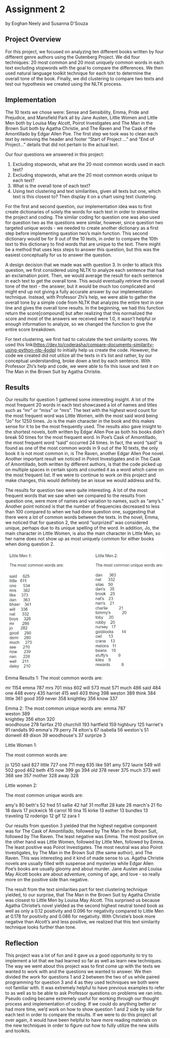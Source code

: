 # Assignment 2
by Eoghan Neely and Susanna D'Souza

## Project Overview
For this project, we focused on analyzing ten different books written by four different genre authors using the Gutenberg Project. We did four techniques: 20 most common and 20 most uniquely common words in each text excluding stopwords with the goal to compare the differences. We then used natural language toolkit technique for each text to determine the overall tone of the book. Finally, we did clustering to compare two texts and test our hypothesis we created using the NLTK process.

## Implementation

The 10 texts we chose were: Sense and Sensibility, Emma, Pride and Prejudice, and Mansfield Park all by Jane Austen, Little Women and Little Men both by Louisa May Alcott, Poirot Investigates and The Man in the Brown Suit both by Agatha Christie, and The Raven and The Cask of the Amontillado by Edgar Allen Poe. The first step we took was to clean each text by removing the header and footer “Start of Project …” and “End of Project…” details that did not pertain to the actual text.

Our four questions we answered in this project:

1. Excluding stopwords, what are the 20 most common words used in each text?
2. Excluding stopwords, what are the 20 most common words unique to each text?
3. What is the overall tone of each text?
4. Using text clustering and text similarities, given all texts but one, which text is this closest to? Then display it on a chart using text clustering.

For the first and second question, our implementation idea was to first create dictionaries of solely the words for each text in order to streamline the project and coding. The similar coding for question one was also used for question two as the questions were similar, however, since question two targeted unique words - we needed to create another dictionary as a first step before implementing question two’s main function. This second dictionary would be for 9 out of the 10 texts, in order to compare the 10th text to this dictionary to find words that are unique to the text. There might be a method that uses less steps to answer this question, but this was the easiest conceptually for us to answer the question.

A design decision that we made was with question 3. In order to attack this question, we first considered using NLTK to analyze each sentence that had an exclamation point. Then, we would average the result for each sentence in each text to get the overall tone. This would eventually retrieve the overall tone of the text - the answer, but it would be much too complicated and might end up not giving a fully accurate answer by our implementation technique. Instead, with Professor Zhi’s help, we were able to gather the overall tone by a simple code from NLTK that analyzes the entire text in one line and gives the overall tone results. In the beginning, we had this function return the score[compound] but after realizing that this normalized the score and most of the answers we received were 1.0, it wasn’t helpful or enough information to analyze, so we changed the function to give the entire score breakdown.

For text clustering, we first had to calculate the text similarity scores. We used this link(https://dev.to/coderasha/compare-documents-similarity-using-python-nlp-4odp) to initially help us create the code. However, the code we created did not utilize all the texts in it’s list and rather, by our conceptual understanding, broke down a text by each sentence. With Professor Zhi’s help and code, we were able to fix this issue and test it on The Man in the Brown Suit by Agatha Christie.

## Results
Our results for question 1 gathered some interesting insight. A lot of the most frequent 20 words in each text showcased a lot of names and titles such as “mr” or “miss” or “mrs”. The text with the highest word count for the most frequent word was Little Women, with the most said word being “Jo” for 1250 times. Jo is the main character in the book and this makes sense for it to be the most frequently used. The results also gave insight to the shortest novels, both written by Edgar Allen Poe as both his books didn’t break 50 times for the most frequent word. In Poe’s Cask of Amontillado, the most frequent word “said” occurred 24 times. In fact, the word “said” is found as one of the most common words in 9 out of the 10 texts, the only book it is not most common in, is The Raven, another Edgar Allen Poe novel. Another important result we noticed in Poirot Investigates and in The Cask of Amontillado, both written by different authors, is that the code picked up on multiple spaces in certain spots and counted it as a word which came on the most frequent list. If we were to continue to work on this project and make changes, this would definitely be an issue we would address and fix.

The results for question two were quite interesting. A lot of the most frequent words that we saw when we compared to the results from question one, were more of names and variation to names, such as “amy’s.” Another point noticed is that the number of frequencies decreased to less than 100 compared to when we had done question one, suggesting that there were a lot of common words between the texts. In the novel, Emma, we noticed that for question 2, the word “surprized” was considered unique, perhaps due to its unique spelling of the word. In addition, Jo, the main character in Little Women, is also the main character in Little Men, so her name does not show up as most uniquely common for either books when doing question 2.


![Little Men Results](Little_Men.jpg)

Emma Results 1:
The most common words are:
 
mr       1154
emma     787 
mrs      701 
miss     602 
will     573 
must     571 
much     486
said     484
one      448
every    435
harriet          415
well     403
thing    398
weston   389
think    384
little   361
good     359
never    358
knightley        356
know     337
 
 
Emma 2:
The most common unique words are:
emma     787        
weston   389        
knightley        356
elton    320        
woodhouse        278
fairfax          210
churchill        193
hartfield        159
highbury         125
harriet's        91
randalls         90
emma's   79
perry    74
elton's          67
isabella         56
weston's         51
donwell          49
dixon    39
woodhouse's      37
surprize         3


Little Women 1:
 
The most common words are:
 
jo       1250
said     827
little   727
one      711
meg      635
like     591
amy      572
laurie   549
will     502
good     462
beth     415
now      399
go       394
old      378
never    375
much     373
well     368
see      357
mother   328
away     328
 
Little women 2:
 
The most common unique words are:
 
amy's    80
beth's   52
fred     51
sallie   42
haf      31
moffat   28
kate     28
march's          21
flo      18
davis    17
pickwick         16
carrol   16
tina     15
kirke    13
esther   13
bundles          13
traveling        12
roderigo         12
gif      12
zara     1

 
Our results from question 3 yielded that the highest negative component was for The Cask of Amontillado, followed by The Man in the Brown Suit, followed by The Raven. The least negative was Emma. The most positive on the other hand was Little Women, followed by Little Men, followed by Emma. The least positive was Poirot Investigates. The most neutral was also Poirot Investigates, by The Man in the Brown Suit  (the same author), and The Raven. This was interesting and it kind of made sense to us. Agatha Christie novels are usually filled with suspense and mysteries while Edgar Allen Poe’s books are usually gloomy and about murder. Jane Austen and Louisa May Alcott books are about adventure, coming of age, and love - so really more on the positive side than negative.

The result from the text similarities part for text clustering technique yielded, to our surprise, that The Man in the Brown Suit by Agatha Christie was closest to Little Men by Louisa May Alcott. This surprised us because Agatha Christie’s novel yielded as the second highest neutral toned book as well as only a 0.12 positivity and 0.096 for negativity compared to Little Men at 0.178 for positivity and 0.086 for negativity. With Christie’s book more negative than Alcott’s and less positive, we realized that this text similarity technique looks further than tone.

## Reflection
This project was a lot of fun and it gave us a good opportunity to try to implement a lot that we had learned so far as well as learn new techniques. The way we went about this project was to first come up with the texts we wanted to work with and the questions we wanted to answer. We then divided the work for questions 1 and 2 between the two of us while paired programming for question 3 and 4 as they used techniques we both were not familiar with. It was extremely helpful to have previous examples to refer to as well as to be able to ask Professor questions on problems we ran into. Pseudo coding became extremely useful for working through our thought process and implementation of coding. If we could do anything better or had more time, we’d work on how to show question 1 and 2 side by side for each text in order to compare the results. If we were to do this project all over again, it would have been helpful to have more reading materials on the new techniques in order to figure out how to fully utilize the new skills and toolkits.